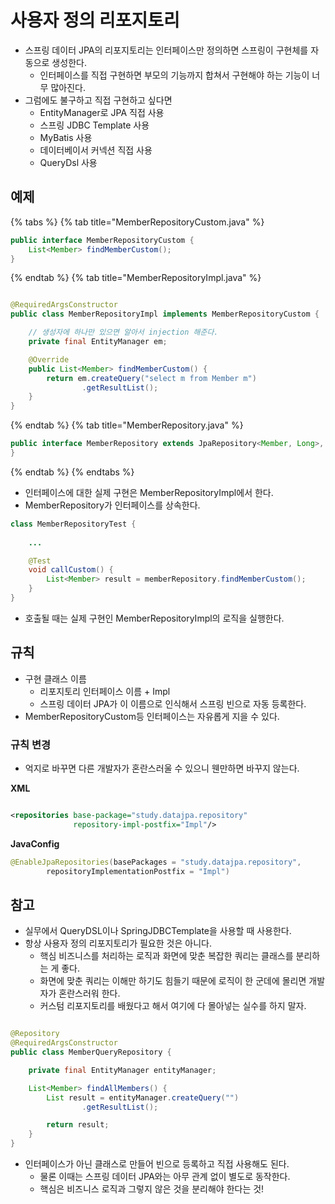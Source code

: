 # 사용자 정의 리포지토리

- 스프링 데이터 JPA의 리포지토리는 인터페이스만 정의하면 스프링이 구현체를 자동으로 생성한다.
    - 인터페이스를 직접 구현하면 부모의 기능까지 합쳐서 구현해야 하는 기능이 너무 많아진다.
- 그럼에도 불구하고 직접 구현하고 싶다면
    - EntityManager로 JPA 직접 사용
    - 스프링 JDBC Template 사용
    - MyBatis 사용
    - 데이터베이서 커넥션 직접 사용
    - QueryDsl 사용

## 예제

{% tabs %} {% tab title="MemberRepositoryCustom.java" %}

```java
public interface MemberRepositoryCustom {
    List<Member> findMemberCustom();
}
```

{% endtab %} {% tab title="MemberRepositoryImpl.java" %}

```java

@RequiredArgsConstructor
public class MemberRepositoryImpl implements MemberRepositoryCustom {

    // 생성자에 하나만 있으면 알아서 injection 해준다.
    private final EntityManager em;

    @Override
    public List<Member> findMemberCustom() {
        return em.createQuery("select m from Member m")
                .getResultList();
    }
}

```

{% endtab %} {% tab title="MemberRepository.java" %}

```java
public interface MemberRepository extends JpaRepository<Member, Long>, MemberRepositoryCustom {
}
```

{% endtab %} {% endtabs %}

- 인터페이스에 대한 실제 구현은 MemberRepositoryImpl에서 한다.
- MemberRepository가 인터페이스를 상속한다.

```java
class MemberRepositoryTest {
    
    ...

    @Test
    void callCustom() {
        List<Member> result = memberRepository.findMemberCustom();
    }
}
```

- 호출될 때는 실제 구현인 MemberRepositoryImpl의 로직을 실행한다.

## 규칙

- 구현 클래스 이름
    - 리포지토리 인터페이스 이름 + Impl
    - 스프링 데이터 JPA가 이 이름으로 인식해서 스프링 빈으로 자동 등록한다.
- MemberRepositoryCustom등 인터페이스는 자유롭게 지을 수 있다.

### 규칙 변경

- 억지로 바꾸면 다른 개발자가 혼란스러울 수 있으니 웬만하면 바꾸지 않는다.

**XML**

```xml

<repositories base-package="study.datajpa.repository"
              repository-impl-postfix="Impl"/>
```

**JavaConfig**

```java
@EnableJpaRepositories(basePackages = "study.datajpa.repository",
        repositoryImplementationPostfix = "Impl")
```

## 참고

- 실무에서 QueryDSL이나 SpringJDBCTemplate을 사용할 때 사용한다.
- 항상 사용자 정의 리포지토리가 필요한 것은 아니다.
    - 핵심 비즈니스를 처리하는 로직과 화면에 맞춘 복잡한 쿼리는 클래스를 분리하는 게 좋다.
    - 화면에 맞춘 쿼리는 이해만 하기도 힘들기 때문에 로직이 한 군데에 몰리면 개발자가 혼란스러워 한다.
    - 커스텀 리포지토리를 배웠다고 해서 여기에 다 몰아넣는 실수를 하지 말자.

```java

@Repository
@RequiredArgsConstructor
public class MemberQueryRepository {

    private final EntityManager entityManager;

    List<Member> findAllMembers() {
        List result = entityManager.createQuery("")
                .getResultList();

        return result;
    }
}
```

- 인터페이스가 아닌 클래스로 만들어 빈으로 등록하고 직접 사용해도 된다.
    - 물론 이때는 스프링 데이터 JPA와는 아무 관계 없이 별도로 동작한다.
    - 핵심은 비즈니스 로직과 그렇지 않은 것을 분리해야 한다는 것!